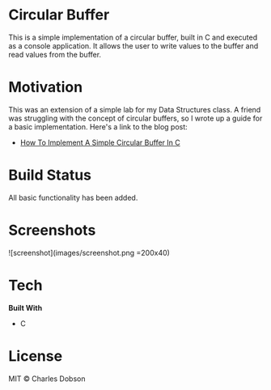 # Circular Buffer
This is a simple implementation of a circular buffer, built in C and executed as a console application. It allows the user to write values to the buffer and read values from the buffer.

# Motivation
This was an extension of a simple lab for my Data Structures class. A friend was struggling with the concept of circular buffers, so I wrote up a guide for a basic implementation.
Here's a link to the blog post:
- [How To Implement A Simple Circular Buffer In C](https://medium.com/@charlesdobson/how-to-implement-a-simple-circular-buffer-in-c-34b7e945d30e)

# Build Status
All basic functionality has been added.

# Screenshots
![screenshot](images/screenshot.png =200x40)

# Tech
**Built With**
- C

# License
MIT © Charles Dobson